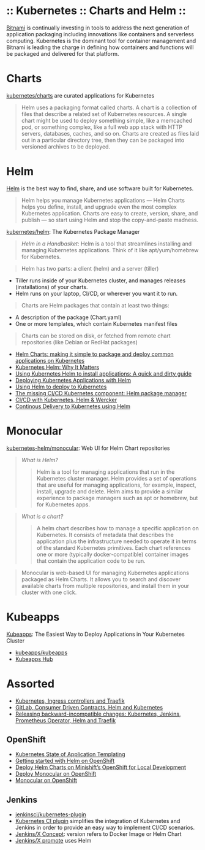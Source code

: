 :: Kubernetes :: Charts and Helm ::
===================================

[Bitnami](https://bitnami.com/kubernetes) is continually investing in tools to address the next generation of application packaging including innovations like containers and serverless computing. Kubernetes is the dominant tool for container management and Bitnami is leading the charge in defining how containers and functions will be packaged and delivered for that platform.

# Charts

[kubernetes/charts](https://github.com/kubernetes/charts) are curated applications for Kubernetes

> Helm uses a packaging format called charts. A chart is a collection of files that describe a related set of Kubernetes resources.
> A single chart might be used to deploy something simple, like a memcached pod, or something complex, like a full web app stack with HTTP servers, databases, caches, and so on.
> Charts are created as files laid out in a particular directory tree, then they can be packaged into versioned archives to be deployed.

# Helm

[Helm](https://helm.sh/) is the best way to find, share, and use software built for Kubernetes.
> Helm helps you manage Kubernetes applications — Helm Charts helps you define, install, and upgrade even the most complex Kubernetes application.
> Charts are easy to create, version, share, and publish — so start using Helm and stop the copy-and-paste madness.

[kubernetes/helm](https://github.com/kubernetes/helm): The Kubernetes Package Manager
> *Helm in a Handbasket*: Helm is a tool that streamlines installing and managing Kubernetes applications. Think of it like apt/yum/homebrew for Kubernetes.

> Helm has two parts: a client (helm) and a server (tiller)
* Tiller runs inside of your Kubernetes cluster, and manages releases (installations) of your charts.
* Helm runs on your laptop, CI/CD, or wherever you want it to run.
> Charts are Helm packages that contain at least two things:
* A description of the package (Chart.yaml)
* One or more templates, which contain Kubernetes manifest files
> Charts can be stored on disk, or fetched from remote chart repositories (like Debian or RedHat packages)

- [Helm Charts: making it simple to package and deploy common applications on Kubernetes](https://kubernetes.io/blog/2016/10/helm-charts-making-it-simple-to-package-and-deploy-apps-on-kubernetes/)
- [Kubernetes Helm: Why It Matters](https://platform9.com/blog/kubernetes-helm-why-it-matters/)
- [Using Kubernetes Helm to install applications: A quick and dirty guide](https://www.mirantis.com/blog/install-kubernetes-apps-helm/)
- [Deploying Kubernetes Applications with Helm](https://cloudacademy.com/blog/deploying-kubernetes-applications-with-helm/)
- [Using Helm to deploy to Kubernetes](https://daemonza.github.io/2017/02/20/using-helm-to-deploy-to-kubernetes/)
- [The missing CI/CD Kubernetes component: Helm package manager](https://medium.com/@gajus/the-missing-ci-cd-kubernetes-component-helm-package-manager-1fe002aac680)
- [CI/CD with Kubernetes, Helm & Wercker](https://www.slideshare.net/Diacode/cicd-with-kubernetes-helm-wercker-madscalability)
- [Continous Delivery to Kubernetes using Helm](https://www.slideshare.net/BitnamiMarketing/continous-delivery-to-kubernetes-using-helm)

# Monocular

[kubernetes-helm/monocular](https://github.com/kubernetes-helm/monocular): Web UI for Helm Chart repositories
> *What is Helm?*
>> Helm is a tool for managing applications that run in the Kubernetes cluster manager. Helm provides a set of operations that are useful for managing applications, for example, inspect, install, upgrade and delete. Helm aims to provide a similar experience to package managers such as apt or homebrew, but for Kubernetes apps.

> *What is a chart?*
>> A helm chart describes how to manage a specific application on Kubernetes. It consists of metadata that describes the application plus the infrastructure needed to operate it in terms of the standard Kubernetes primitives. Each chart references one or more (typically docker-compatible) container images that contain the application code to be run.

> Monocular is web-based UI for managing Kubernetes applications packaged as Helm Charts. It allows you to search and discover available charts from multiple repositories, and install them in your cluster with one click.

# Kubeapps

[Kubeapps](https://kubeapps.com/): The Easiest Way to Deploy Applications in Your Kubernetes Cluster

- [kubeapps/kubeapps](https://github.com/kubeapps/kubeapps)
- [Kubeapps Hub](https://hub.kubeapps.com/)

# Assorted

- [Kubernetes, Ingress controllers and Traefik](https://hackernoon.com/kubernetes-ingress-controllers-and-traefik-a32648a4ae95)
- [GitLab, Consumer Driven Contracts, Helm and Kubernetes](https://articles.microservices.com/gitlab-consumer-driven-contracts-helm-and-kubernetes-b7235a60a1cb)
- [Releasing backward-incompatible changes: Kubernetes, Jenkins, Prometheus Operator, Helm and Traefik](https://medium.com/capgemini-engineering/releasing-backward-incompatible-changes-kubernetes-jenkins-plugin-prometheus-operator-helm-self-6263ca61a1b1)

## OpenShift

- [Kubernetes State of Application Templating](https://blog.openshift.com/kubernetes-state-app-templating/)
- [Getting started with Helm on OpenShift](https://blog.openshift.com/getting-started-helm-openshift/)
- [Deploy Helm Charts on Minishift’s OpenShift for Local Development](https://blog.openshift.com/deploy-helm-charts-minishifts-openshift-local-development/)
- [Deploy Monocular on OpenShift](https://blog.openshift.com/deploy-monocular-openshift/)
- [Monocular on OpenShift](https://medium.com/bitnami-perspectives/monocular-on-openshift-e4adf2b900c2)

## Jenkins

- [jenkinsci/kubernetes-plugin](https://github.com/jenkinsci/kubernetes-plugin)
- [Kubernetes CI plugin](https://github.com/jenkinsci/kubernetes-ci-plugin) simplifies the integration of Kubernetes and Jenkins in order to provide an easy way to implement CI/CD scenarios.
- [Jenkins/X Concept](https://jenkins-x.io/about/concepts/): version refers to Docker Image or Helm Chart
- [Jenkins/X promote](https://jenkins-x.io/about/features/#promotion) uses Helm
